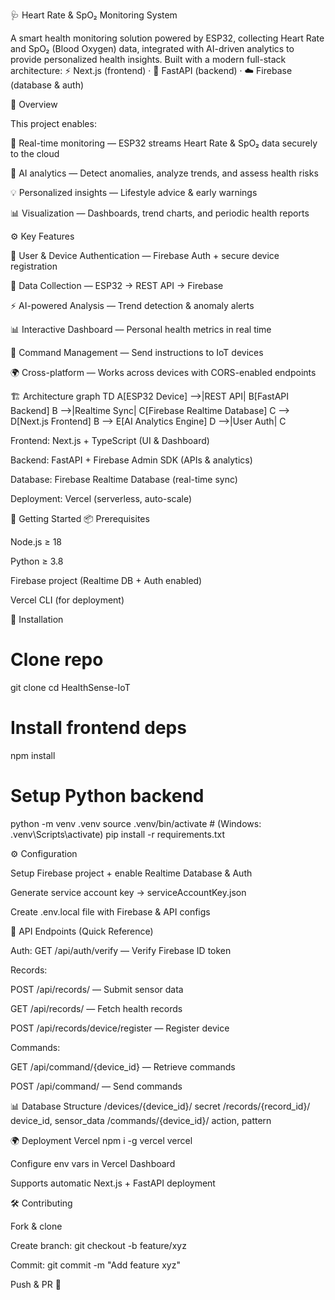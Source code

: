 🩺 Heart Rate & SpO₂ Monitoring System

A smart health monitoring solution powered by ESP32, collecting Heart Rate and SpO₂ (Blood Oxygen) data, integrated with AI-driven analytics to provide personalized health insights.
Built with a modern full-stack architecture:
⚡ Next.js (frontend) · 🚀 FastAPI (backend) · ☁️ Firebase (database & auth)

🔎 Overview

This project enables:

📡 Real-time monitoring — ESP32 streams Heart Rate & SpO₂ data securely to the cloud

🤖 AI analytics — Detect anomalies, analyze trends, and assess health risks

💡 Personalized insights — Lifestyle advice & early warnings

📊 Visualization — Dashboards, trend charts, and periodic health reports

⚙️ Key Features

🔐 User & Device Authentication — Firebase Auth + secure device registration

📡 Data Collection — ESP32 → REST API → Firebase

⚡ AI-powered Analysis — Trend detection & anomaly alerts

📊 Interactive Dashboard — Personal health metrics in real time

📜 Command Management — Send instructions to IoT devices

🌍 Cross-platform — Works across devices with CORS-enabled endpoints

🏗️ Architecture
graph TD
  A[ESP32 Device] -->|REST API| B[FastAPI Backend]
  B -->|Realtime Sync| C[Firebase Realtime Database]
  C --> D[Next.js Frontend]
  B --> E[AI Analytics Engine]
  D -->|User Auth| C


Frontend: Next.js + TypeScript (UI & Dashboard)

Backend: FastAPI + Firebase Admin SDK (APIs & analytics)

Database: Firebase Realtime Database (real-time sync)

Deployment: Vercel (serverless, auto-scale)

🚀 Getting Started
📦 Prerequisites

Node.js ≥ 18

Python ≥ 3.8

Firebase project (Realtime DB + Auth enabled)

Vercel CLI (for deployment)

🔧 Installation
# Clone repo
git clone <repository-url>
cd HealthSense-IoT

# Install frontend deps
npm install

# Setup Python backend
python -m venv .venv
source .venv/bin/activate   # (Windows: .venv\Scripts\activate)
pip install -r requirements.txt

⚙️ Configuration

Setup Firebase project + enable Realtime Database & Auth

Generate service account key → serviceAccountKey.json

Create .env.local file with Firebase & API configs

📡 API Endpoints (Quick Reference)

Auth: GET /api/auth/verify — Verify Firebase ID token

Records:

POST /api/records/ — Submit sensor data

GET /api/records/ — Fetch health records

POST /api/records/device/register — Register device

Commands:

GET /api/command/{device_id} — Retrieve commands

POST /api/command/ — Send commands

📊 Database Structure
/devices/{device_id}/
    secret
/records/{record_id}/
    device_id, sensor_data
/commands/{device_id}/
    action, pattern

🌍 Deployment
Vercel
npm i -g vercel
vercel


Configure env vars in Vercel Dashboard

Supports automatic Next.js + FastAPI deployment

🛠️ Contributing

Fork & clone

Create branch: git checkout -b feature/xyz

Commit: git commit -m "Add feature xyz"

Push & PR 🚀
